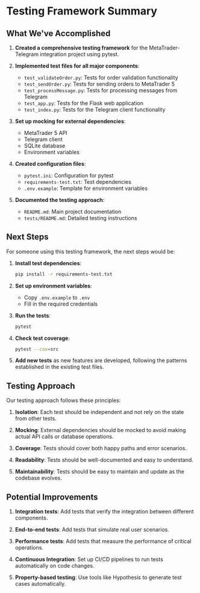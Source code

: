 # Testing Framework Summary

## What We've Accomplished

1. **Created a comprehensive testing framework** for the MetaTrader-Telegram integration project using pytest.

2. **Implemented test files for all major components**:
   - `test_validateOrder.py`: Tests for order validation functionality
   - `test_sendOrder.py`: Tests for sending orders to MetaTrader 5
   - `test_processMessage.py`: Tests for processing messages from Telegram
   - `test_app.py`: Tests for the Flask web application
   - `test_index.py`: Tests for the Telegram client functionality

3. **Set up mocking for external dependencies**:
   - MetaTrader 5 API
   - Telegram client
   - SQLite database
   - Environment variables

4. **Created configuration files**:
   - `pytest.ini`: Configuration for pytest
   - `requirements-test.txt`: Test dependencies
   - `.env.example`: Template for environment variables

5. **Documented the testing approach**:
   - `README.md`: Main project documentation
   - `tests/README.md`: Detailed testing instructions

## Next Steps

For someone using this testing framework, the next steps would be:

1. **Install test dependencies**:
   ```bash
   pip install -r requirements-test.txt
   ```

2. **Set up environment variables**:
   - Copy `.env.example` to `.env`
   - Fill in the required credentials

3. **Run the tests**:
   ```bash
   pytest
   ```

4. **Check test coverage**:
   ```bash
   pytest --cov=src
   ```

5. **Add new tests** as new features are developed, following the patterns established in the existing test files.

## Testing Approach

Our testing approach follows these principles:

1. **Isolation**: Each test should be independent and not rely on the state from other tests.

2. **Mocking**: External dependencies should be mocked to avoid making actual API calls or database operations.

3. **Coverage**: Tests should cover both happy paths and error scenarios.

4. **Readability**: Tests should be well-documented and easy to understand.

5. **Maintainability**: Tests should be easy to maintain and update as the codebase evolves.

## Potential Improvements

1. **Integration tests**: Add tests that verify the integration between different components.

2. **End-to-end tests**: Add tests that simulate real user scenarios.

3. **Performance tests**: Add tests that measure the performance of critical operations.

4. **Continuous Integration**: Set up CI/CD pipelines to run tests automatically on code changes.

5. **Property-based testing**: Use tools like Hypothesis to generate test cases automatically.
